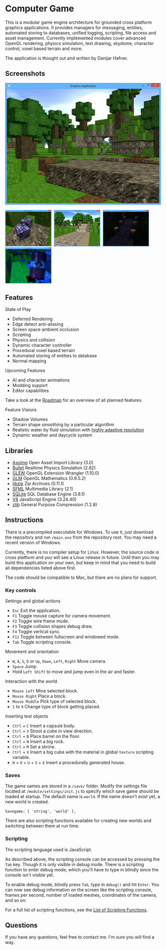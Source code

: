 Computer Game
=============

This is a modular game engine architecture for grounded cross platform graphics applications. It provides managers for messaging, entities, automated storing to databases, unified logging, scripting, file access and asset management. Currently implemented modules cover advanced OpenGL rendering, physics simulation, text drawing, skydome, character control, voxel based terrain and more.

The application is thought out and written by Danijar Hafner.

Screenshots
-----------

![Screenshot](screenshot/2014.02.08%20landscape.png?raw=true)

<img src="screenshot/2014.02.11%20normal%20maps%20and%20specular%20magic.png?raw=true" width="150">&nbsp;
<img src="screenshot/2014.03.02%20stairs%20day.png?raw=true" width="150">&nbsp;
<img src="screenshot/2014.03.02%20stairs%20night.png?raw=true" width="150">&nbsp;
<img src="screenshot/2014.01.24%20specular%20barrel.png?raw=true" width="150">

Features
--------

State of Play

- Deferred Rendering
- Edge detect anti-aliasing
- Screen space ambient occlusion
- Scripting
- Physics and collision
- Dynamic character controller
- Procedural voxel based terrain
- Automated storing of entities to database
- Normal mapping

Upcoming Features

- AI and character animations
- Modding support
- Editor capabilities

Take a look at the [Roadmap](ROADMAP.md) for an overview of all planned features.

Feature Visions

- Shadow Volumes
- Terrain shape smoothing by a particular algorithm
- Realistic water by fluid simulation with [highly adaptive resolution](http://pub.ist.ac.at/group_wojtan/projects/2013_Ando_HALSoTM/index.html)
- Dynamic weather and daycycle system

Libraries
---------

- [Assimp](http://assimp.sourceforge.net/) Open Asset Import Library (3.0)
- [Bullet](http://bulletphysics.org/) Realtime Physics Simulation (2.82)
- [GLEW](http://glew.sourceforge.net/) OpenGL Extension Wrangler (1.10.0)
- [GLM](http://glm.g-truc.net/) OpenGL Mathematics (0.9.5.2)
- [libzip](http://www.nih.at/libzip/) Zip Archives (0.11.1)
- [SFML](http://www.sfml-dev.org/) Multimedia Library (2.1)
- [SQLite](http://www.sqlite.org/) SQL Database Engine (3.8.1)
- [V8](https://developers.google.com/v8/) JavaScript Engine (3.24.40)
- [zlib](http://www.zlib.net/) General Purpose Compression (1.2.8)

Instructions
------------

There is a precompiled executable for Windows. To use it, just download the repository and run `/main.exe` from the repository root. You may need a recent version of Windows.

Currently, there is no compiler setup for Linux. However, the source code is cross platform and you will see a Linux release in future. Until then you may build this application on your own, but keep in mind that you need to build all dependencies listed above first.

The code should be compatible to Mac, but there are no plans for support.

### Key controls

Settings and global actions

- `Esc` Exit the application.
- `F1` Toggle mouse capture for camera movement.
- `F2` Toggle wire frame mode.
- `F3` Toggle collision shapes debug draw.
- `F4` Toggle vertical sync.
- `F11` Toggle between fullscreen and windowed mode.
- `Tab` Toggle scripting console.

Movement and orientation

- `W`, `A`, `S`, `D` or `Up`, `Down`, `Left`, `Right` Move camera.
- `Space` Jump.
- Hold `Left Shift` to move and jump even in the air and faster.

Interaction with the world

- `Mouse Left` Mine selected block.
- `Mouse Right` Place a block.
- `Mouse Middle` Pick type of selected block.
- `1` to `9` Change type of block getting placed.

Inserting test objects

- `Ctrl` + `C` Insert a capsule body.
- `Ctrl` + `V` Shoot a cube in view direction.
- `Ctrl` + `B` Place barrel on the floor.
- `Ctrl` + `N` Insert a big rock.
- `Ctrl` + `M` Set a shrine.
- `Ctrl` + `X` Insert a big cube with the material in global `texture` scripting variable.
- `H` + `O` + `U` + `S` + `E` Insert a procedurally generated house.

### Saves

The game sames are stored in a `/save/` folder. Modify the settings file located at `/module/settings/init.js` to specify which save game should be loaded at startup. The default name is `world`. If the name doesn't exist yet, a new world is created.

    Savegame: [ 'string', 'world' ],

There are also scripting functions available for creating new worlds and switching between them at run time.

### Scripting

The scripting language used is JavaScript.

As described above, the scripting console can be accessed by pressing the `Tab` key. Though it is only visible in debug mode. There is a scripting function to enter debug mode, which you'll have to type in blindly since the console isn't visible yet.

To enable debug mode, blindly press `Tab`, type in `debug()` and hit `Enter`. You can now see debug information on the screen like the scripting console, frames per second, number of loaded meshes, coordinates of the camera, and so on.

For a full list of scripting functions, see the [List of Scripting Functions](https://github.com/danijar/computer-game/wiki/List-of-Scripting-Functions).

Questions
---------

If you have any questions, feel free to contact me. I'm sure you will find a way.
